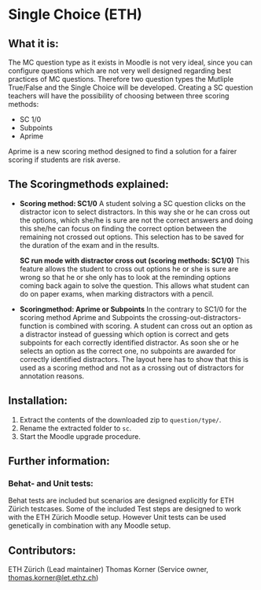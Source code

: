 # Single Choice (ETH)

## What it is:
The MC question type as it exists in Moodle is not very ideal, since you can configure questions which are not very well designed regarding best practices of MC questions. Therefore two question types the Mutliple True/False and the Single Choice will be developed. Creating a SC question teachers will have the possibility of choosing between three scoring methods:
- SC 1/0
- Subpoints 
- Aprime

Aprime is a new scoring method designed to find a solution for a fairer scoring if students are risk averse.

## The Scoringmethods explained:
- **Scoring method: SC1/0**
   A student solving a SC question clicks on the distractor icon to select distractors. In this way she or he can cross out the options, which she/he is sure are not the correct answers and doing this she/he can focus on finding the correct option between the remaining not crossed out options. This selection has to be saved for the duration of the exam and in the results.

   **SC run mode with distractor cross out (scoring methods: SC1/0)**
   This feature allows the student to cross out options he or she is sure are wrong so that he or she only has to look at the reminding options coming back again to solve the question. This allows what student can do on paper exams, when marking distractors with a pencil.

- **Scoringmethod: Aprime or Subpoints**
   In the contrary to SC1/0 for the scoring method Aprime and Subpoints the crossing-out-distractors-function is combined with scoring. A student can cross out an option as a distractor instead of guessing which option is correct and gets subpoints for each correctly identified distractor. As soon she or he selects an option as the correct one, no subpoints are awarded for correctly identified distractors. The layout here has to show that this is used as a scoring method and not as a crossing out of distractors for annotation reasons.

## Installation:
1. Extract the contents of the downloaded zip to `question/type/`.
1. Rename the extracted folder to `sc`.
1. Start the Moodle upgrade procedure.

## Further information:
### Behat- and Unit tests:
Behat tests are included but scenarios are designed explicitly for ETH Zürich testcases.
Some of the included Test steps are designed to work with the ETH Zürich Moodle setup.
However Unit tests can be used genetically in combination with any Moodle setup.
 
## Contributors:
ETH Zürich (Lead maintainer)
Thomas Korner (Service owner, thomas.korner@let.ethz.ch)
